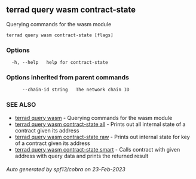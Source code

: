 ## terrad query wasm contract-state

Querying commands for the wasm module

```
terrad query wasm contract-state [flags]
```

### Options

```
  -h, --help   help for contract-state
```

### Options inherited from parent commands

```
      --chain-id string   The network chain ID
```

### SEE ALSO

* [terrad query wasm](terrad_query_wasm.md)	 - Querying commands for the wasm module
* [terrad query wasm contract-state all](terrad_query_wasm_contract-state_all.md)	 - Prints out all internal state of a contract given its address
* [terrad query wasm contract-state raw](terrad_query_wasm_contract-state_raw.md)	 - Prints out internal state for key of a contract given its address
* [terrad query wasm contract-state smart](terrad_query_wasm_contract-state_smart.md)	 - Calls contract with given address with query data and prints the returned result

###### Auto generated by spf13/cobra on 23-Feb-2023

